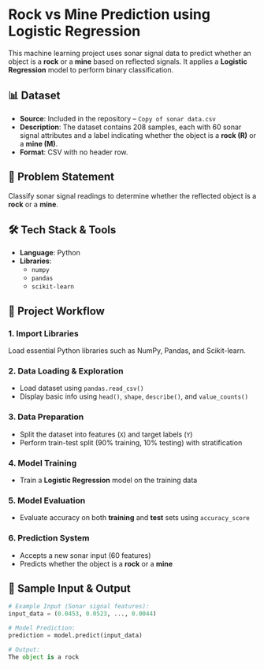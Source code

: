 # Rock vs Mine Prediction using Logistic Regression

This machine learning project uses sonar signal data to predict whether an object is a **rock** or a **mine** based on reflected signals. It applies a **Logistic Regression** model to perform binary classification.  




## 📊 Dataset

- **Source**: Included in the repository – `Copy of sonar data.csv`
- **Description**: The dataset contains 208 samples, each with 60 sonar signal attributes and a label indicating whether the object is a **rock (R)** or a **mine (M)**.
- **Format**: CSV with no header row.
 



## 🧠 Problem Statement

Classify sonar signal readings to determine whether the reflected object is a **rock** or a **mine**.  




## 🛠️ Tech Stack & Tools

- **Language**: Python
- **Libraries**:
  - `numpy`
  - `pandas`
  - `scikit-learn`
    



## 🚀 Project Workflow

### 1. Import Libraries

Load essential Python libraries such as NumPy, Pandas, and Scikit-learn.

### 2. Data Loading & Exploration

- Load dataset using `pandas.read_csv()`
- Display basic info using `head()`, `shape`, `describe()`, and `value_counts()`

### 3. Data Preparation

- Split the dataset into features (`X`) and target labels (`Y`)
- Perform train-test split (90% training, 10% testing) with stratification

### 4. Model Training

- Train a **Logistic Regression** model on the training data

### 5. Model Evaluation

- Evaluate accuracy on both **training** and **test** sets using `accuracy_score`

### 6. Prediction System

- Accepts a new sonar input (60 features)
- Predicts whether the object is a **rock** or a **mine**
  



## 🧪 Sample Input & Output

```python
# Example Input (Sonar signal features):
input_data = (0.0453, 0.0523, ..., 0.0044)

# Model Prediction:
prediction = model.predict(input_data)

# Output:
The object is a rock

